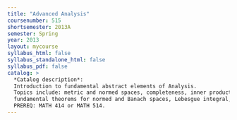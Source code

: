 ```yaml
---
title: "Advanced Analysis"
coursenumber: 515
shortsemester: 2013A
semester: Spring
year: 2013
layout: mycourse
syllabus_html: false
syllabus_standalone_html: false
syllabus_pdf: false
catalog: >
  *Catalog description*:
  Introduction to fundamental abstract elements of Analysis.
  Topics include: metric and normed spaces, completeness, inner product spaces,
  fundamental theorems for normed and Banach spaces, Lebesgue integral, applications.
  PREREQ: MATH 414 or MATH 514.
---
```

